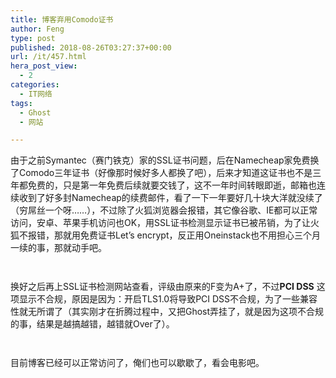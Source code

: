 ```yaml
---
title: 博客弃用Comodo证书
author: Feng
type: post
published: 2018-08-26T03:27:37+00:00
url: /it/457.html
hera_post_view:
  - 2
categories:
  - IT网络
tags:
  - Ghost
  - 网站

---
```

 

由于之前Symantec（赛门铁克）家的SSL证书问题，后在Namecheap家免费换了Comodo三年证书（好像那时候好多人都换了吧），后来才知道这证书也不是三年都免费的，只是第一年免费后续就要交钱了，这不一年时间转眼即逝，邮箱也连续收到了好多封Namecheap的续费邮件，看了一下一年要好几十块大洋就没续了（穷屌丝一个呀……），不过除了火狐浏览器会报错，其它像谷歌、IE都可以正常访问，安卓、苹果手机访问也OK，用SSL证书检测显示证书已被吊销，为了让火狐不报错，那就用免费证书Let&#8217;s encrypt，反正用Oneinstack也不用担心三个月一续的事，那就动手吧。<figure class="wp-block-image">

<img decoding="async" src="https://cdn.uu126.cn/201808/ssl_comodo_01.jpg" alt="" /> </figure> <figure class="wp-block-image"><img decoding="async" src="https://cdn.uu126.cn/201808/ssl_lets-encrypt_01.jpg" alt="" /></figure> 

换好之后再上SSL证书检测网站查看，评级由原来的F变为A+了，不过**PCI DSS** 这项显示不合规，原因是因为：开启TLS1.0将导致PCI DSS不合规，为了一些兼容性就无所谓了（其实刚才在折腾过程中，又把Ghost弄挂了，就是因为这项不合规的事，结果是越搞越错，越错就Over了）。<figure class="wp-block-image">

<img decoding="async" src="https://cdn.uu126.cn/201808/ssl_jianche01.png" alt="" /> </figure> <figure class="wp-block-image"><img decoding="async" src="https://cdn.uu126.cn/201808/ssl_jianche02.png" alt="" /></figure> 

目前博客已经可以正常访问了，俺们也可以歇歇了，看会电影吧。